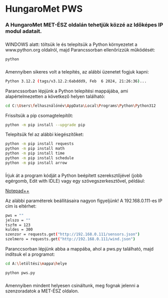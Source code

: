 <h1 align="left">HungaroMet PWS</h1>

###

<h3 align="left">A HungaroMet MET-ÉSZ oldalán tehetjük közzé az Időképes IP modul adatait.</h3>

###

<p align="left">WINDOWS alatt: töltsük le és telepítsük a Python környezetet a www.python.org oldalról, majd Parancssorban ellenőrizzük működését:</p>

```bash
python
```

###

<p align="left">Amennyiben sikeres volt a telepítés, az alábbi üzenetet fogjuk kapni: </p>

```bash
Python 3.12.2 (tags/v3.12.2:6abddd9, Feb  6 2024, 21:26:36)...
```

<p align="left">Parancssorban lépjünk a Python telepítési mappájába, ami alapértelmezetten a következő helyen található: </p>

```bash
cd C:\Users\felhasználónév\AppData\Local\Programs\Python\Python312
```

<p align="left">Frissítsük a pip csomagtelepítőt: </p>

```bash
python -m pip install --upgrade pip
```

<p align="left">Telepítsük fel az alábbi kiegészítőket:</p>

```bash
python -m pip install requests
python -m pip install math
python -m pip install time
python -m pip install schedule
python -m pip install arrow
```

###

<p align="left">Írjuk át a program kódját a Python beépített szereksztőjével (jobb egérgomb, Edit with IDLE) vagy egy szövegszerkesztővel, például:</p>

[Notepad++](https://notepad-plus-plus.org/downloads/v8.6.4/)

<p align="left">Az alábbi paraméterek beállításaira nagyon figyeljünk! A 192.168.0.111-es IP cím is eltérhet:</p>

```bash
pws = ""
jelszo = ""
tszfm = 123
kuldes = 300   
szenzor = requests.get("http://192.168.0.111/sensors.json")
szelmero = requests.get("http://192.168.0.111/wind.json")
```

<p align="left">Paranccsorban lépjünk abba a mappába, ahol a pws.py található, majd indítsuk el a programot:</p>

```bash
cd A:\letöltési\mappa\helye
```

```bash
python pws.py
```

###

<p align="left">Amennyiben mindent helyesen csináltunk, meg fognak jelenni a szenzoradatok a MET-ÉSZ oldalon.</p>
